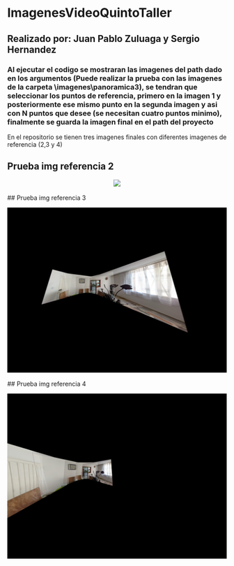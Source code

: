 # ImagenesVideoQuintoTaller
## Realizado por: Juan Pablo Zuluaga y Sergio Hernandez
### Al ejecutar el codigo se mostraran las imagenes del path dado en los argumentos (Puede realizar la prueba con las imagenes de la carpeta \imagenes\panoramica3), se tendran que seleccionar los puntos de referencia, primero en la imagen 1 y posteriormente ese mismo punto en la segunda imagen y asi con N puntos que desee (se necesitan cuatro puntos minimo), finalmente se guarda la imagen final en el path del proyecto 
En el repositorio se tienen tres imagenes finales con diferentes imagenes de referencia (2,3 y 4)
## Prueba img referencia 2
<p  align="center">
   <img src=imagenfinal_ref2.png>
</p>
## Prueba img referencia 3
<p  align="center">
   <img src=imagenfinal_ref3.png>
</p>
## Prueba img referencia 4
<p  align="center">
   <img src=imagenfinal_ref4.png>
</p>

